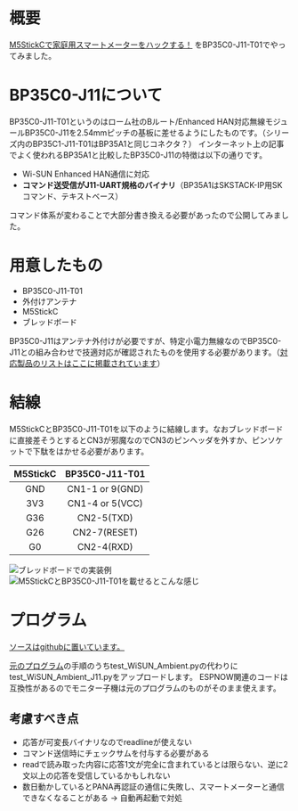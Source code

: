 # 概要
[M5StickCで家庭用スマートメーターをハックする！](https://kitto-yakudatsu.com/archives/7206) をBP35C0-J11-T01でやってみました。

# BP35C0-J11について
BP35C0-J11-T01というのはローム社のBルート/Enhanced HAN対応無線モジュールBP35C0-J11を2.54mmピッチの基板に差せるようにしたものです。（シリーズ内のBP35C1-J11-T01はBP35A1と同じコネクタ？）
インターネット上の記事でよく使われるBP35A1と比較したBP35C0-J11の特徴は以下の通りです。

- Wi-SUN Enhanced HAN通信に対応
- **コマンド送受信がJ11-UART規格のバイナリ**（BP35A1はSKSTACK-IP用SKコマンド、テキストベース）

コマンド体系が変わることで大部分書き換える必要があったので公開してみました。

# 用意したもの
 
- BP35C0-J11-T01
- 外付けアンテナ
- M5StickC
- ブレッドボード

BP35C0-J11はアンテナ外付けが必要ですが、特定小電力無線なのでBP35C0-J11との組み合わせで技適対応が確認されたものを使用する必要があります。（[対応製品のリストはここに掲載されています](https://micro.rohm.com/jp/download_support/wi-sun/)）


# 結線
M5StickCとBP35C0-J11-T01を以下のように結線します。なおブレッドボードに直接差そうとするとCN3が邪魔なのでCN3のピンヘッダを外すか、ピンソケットで下駄をはかせる必要があります。

|M5StickC|BP35C0-J11-T01|
|:-:|:-:|
|GND|CN1-1 or 9(GND)|
|3V3|CN1-4 or 5(VCC)|
|G36|CN2-5(TXD)|
|G26|CN2-7(RESET)|
|G0 |CN2-4(RXD)|

![ブレッドボードでの実装例](https://qiita-image-store.s3.ap-northeast-1.amazonaws.com/0/494347/6ff7f267-245e-72d8-46b6-b94a57b445b2.jpeg) ![M5StickCとBP35C0-J11-T01を載せるとこんな感じ](https://qiita-image-store.s3.ap-northeast-1.amazonaws.com/0/494347/430f4204-b144-2387-b41f-3ae9d5732b13.jpeg)

# プログラム

[ソースはgithubに置いています。](https://github.com/regreh/m5stickc_bp35c0-j11)

[元のプログラム](https://github.com/rin-ofumi/m5stickc_wisun_hat)の手順のうちtest_WiSUN_Ambient.pyの代わりにtest_WiSUN_Ambient_J11.pyをアップロードします。
ESPNOW関連のコードは互換性があるのでモニター子機は元のプログラムのものがそのまま使えます。


## 考慮すべき点

- 応答が可変長バイナリなのでreadlineが使えない
- コマンド送信時にチェックサムを付与する必要がある
- readで読み取った内容に応答1文が完全に含まれているとは限らない、逆に2文以上の応答を受信しているかもしれない
- 数日動かしているとPANA再認証の通信に失敗し、スマートメーターと通信できなくなることがある → 自動再起動で対処
